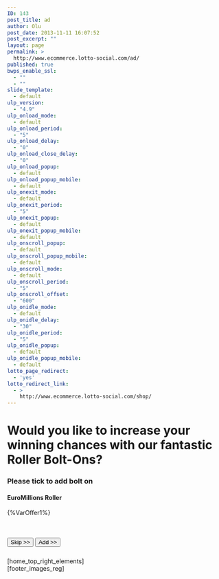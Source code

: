 ```yaml
---
ID: 143
post_title: ad
author: Olu
post_date: 2013-11-11 16:07:52
post_excerpt: ""
layout: page
permalink: >
  http://www.ecommerce.lotto-social.com/ad/
published: true
bwps_enable_ssl:
  - ""
  - ""
slide_template:
  - default
ulp_version:
  - "4.9"
ulp_onload_mode:
  - default
ulp_onload_period:
  - "5"
ulp_onload_delay:
  - "0"
ulp_onload_close_delay:
  - "0"
ulp_onload_popup:
  - default
ulp_onload_popup_mobile:
  - default
ulp_onexit_mode:
  - default
ulp_onexit_period:
  - "5"
ulp_onexit_popup:
  - default
ulp_onexit_popup_mobile:
  - default
ulp_onscroll_popup:
  - default
ulp_onscroll_popup_mobile:
  - default
ulp_onscroll_mode:
  - default
ulp_onscroll_period:
  - "5"
ulp_onscroll_offset:
  - "600"
ulp_onidle_mode:
  - default
ulp_onidle_delay:
  - "30"
ulp_onidle_period:
  - "5"
ulp_onidle_popup:
  - default
ulp_onidle_popup_mobile:
  - default
lotto_page_redirect:
  - 'yes'
lotto_redirect_link:
  - >
    http://www.ecommerce.lotto-social.com/shop/
---
```

<div class="row">
<div class="row">
<div class="col-lg-9 col-md-9 form100side">
<h1>Would you like to increase your winning chances with our fantastic Roller Bolt-Ons?</h1>
<h3>Please tick to add bolt on</h3>

<div class="col-lg-10 col-lg-offset-1">
<h4>EuroMillions Roller</h4>
<div class="col-sm-10 col-xs-9">{%VarOffer1%}<!-- <span class="imgBlock2"><img src="http://lottosocial.s3.amazonaws.com/cms2/wp-content/uploads/2013/11/selection-bg.png" class="imggraph">
<span class="yourentries">120<span class="entrieSmall">Entries</span></span>
<span class="yourentriesdec"><img class="lefttick" src="http://lottosocial.s3.amazonaws.com/cms2/wp-content/uploads/2014/01/tickoffer.png" alt="tick">&nbsp;<span>60 EuroMillions lines over 2 draws every week (Tue &amp; Fri)</span><br><img class="lefttick" src="http://lottosocial.s3.amazonaws.com/cms2/wp-content/uploads/2014/01/tickoffer.png" alt="tick">&nbsp;<span>Plus 60 UK Millionaire Raffle entries</span><br><img class="lefttick" src="http://lottosocial.s3.amazonaws.com/cms2/wp-content/uploads/2014/01/tickoffer.png" alt="tick">&nbsp;<span>Just £9 a week subscription</span><br><img class="lefttick" src="http://lottosocial.s3.amazonaws.com/cms2/wp-content/uploads/2014/01/tickoffer.png" alt="tick">&nbsp;<span>Lines &amp; results will be emailed to you</span><br></span>
<span class="yourentriesprice">£9<span class="entrieSmall" id="entrieSmall">per week</span>
</span>

</span> --></div>
<div class="col-sm-2 col-xs-3"><input name="packageselect" id="packageselect" type="radio" class="zoom radioCenter" checked="checked" value={%offerid1%}><img src="https://lottosocial.s3.amazonaws.com/cms2/wp-content/uploads/2014/05/tick.png" class="radioImgTick radioImgTickshow" alt="selector"></div>



<h4 class="padding25Top">Lotto Roller</h4>
<div class="col-sm-10 col-xs-9">{%VarOffer2%}<!-- <span class="imgBlock2"><img src="http://lottosocial.s3.amazonaws.com/cms2/wp-content/uploads/2013/11/selection-bg.png" class="imggraph">
<span class="yourentries">120<span class="entrieSmall">Entries</span></span>
<span class="yourentriesdec"><img class="lefttick" src="http://lottosocial.s3.amazonaws.com/cms2/wp-content/uploads/2014/01/tickoffer.png" alt="tick">&nbsp;<span>60 EuroMillions lines over 2 draws every week (Tue &amp; Fri)</span><br><img class="lefttick" src="http://lottosocial.s3.amazonaws.com/cms2/wp-content/uploads/2014/01/tickoffer.png" alt="tick">&nbsp;<span>Plus 60 UK Millionaire Raffle entries</span><br><img class="lefttick" src="http://lottosocial.s3.amazonaws.com/cms2/wp-content/uploads/2014/01/tickoffer.png" alt="tick">&nbsp;<span>Just £9 a week subscription</span><br><img class="lefttick" src="http://lottosocial.s3.amazonaws.com/cms2/wp-content/uploads/2014/01/tickoffer.png" alt="tick">&nbsp;<span>Lines &amp; results will be emailed to you</span><br></span>
<span class="yourentriesprice">£9<span class="entrieSmall" id="entrieSmall">per week</span>
</span>

</span> --></div>
<div class="col-sm-2 col-xs-3"><input name="packageselect" id="packageselect" type="radio" class="zoom radioCenter" value={%offerid2%} ><img src="https://lottosocial.s3.amazonaws.com/cms2/wp-content/uploads/2014/05/tick.png" class="radioImgTick" alt="selector"></div>
</div>

<input type="hidden" id="OfferIdselect" value="">
<input type="hidden" id="query_string" value="[addon_link1]"> <!--<?php echo Yii::app()->createUrl('payment?'.$_SERVER['QUERY_STRING'].'&pageInfo=addon');?>-->
<div class="col-lg-12 tc padding50Top">
	<!--<?php echo Yii::app()->createUrl('site/success',array('sessionid'=>$_REQUEST['session_id']));?>-->
	<a href={%succesUrl%}><button type="button" class="btn btn-default btn-primary btn-lg"id="skipbtn">Skip >></button></a>
	<a href="" id="hadler_query_string"><button type="button" class="btn btn-default btn-primary btn-lg" id="addoffer">Add >></button></a>
</div>

</div>
[home_top_right_elements]
</div>
</div>

<div class="row"><div class="row">[footer_images_reg]</div></div>

<style scoped>
.form100side .yourentriesdec {
	width: 288px;
	font-size: 12px;
	left: 92px;
}
.selectYes {
	position: absolute;
	top: 9px;
	right: -100px;
	width: 80px;
}
.padding50Top {
	padding-top: 50px;
	clear:both;
	padding-bottom:25px;
}
.padding25Top {
	padding-top: 50px;
	clear:both;
}
.zoom {
	 zoom: 1;
    -moz-transform: scale(2);
    -webkit-transform: scale(2);
}
.radioCenter {
	margin-top: 42px !important;
}
.radioImgTick {
	display:none;
	width: 44px;
margin-left: 15px;
}
@media (max-width: 1199px) and (min-width: 992px) {	
	.form100side .yourentriesdec {
		width: 280px;
		top: 6px;
		left: 92px;
		font-size: 12px;
	}
	.form100side .yourentries {
		left: 8px;
	}
	.form100side .yourentriesprice {
		right: 9px;
	}
}
@media (max-width: 991px) and (min-width: 768px) {
	.form100side .yourentriesdec {
		width: 280px;
		left: 94px;
	}
}
@media (max-width: 767px) and (min-width: 0px) {
	.form100side .lefttick {
		display:block;	}
	.form100side .imggraph {
		display: none;
	}
	.form100side .yourentries {
		position: static;
		width: 100%;
		display: block;
		background-color: #fd6a36;
		padding: 10px 0px;
		line-height: normal;
		-webkit-border-top-left-radius: 10px;
-webkit-border-top-right-radius: 10px;
-moz-border-radius-topleft: 10px;
-moz-border-radius-topright: 10px;
border-top-left-radius: 10px;
border-top-right-radius: 10px;
	}
	.form100side .yourentriesdec {
		position: static;
		background-color: #ffde6a;
		width: 100%;
		padding: 10px 0px;
		padding-left: 20px;
	}
	.form100side .imgBlock2 img {
		left: 5px;
	}
	.form100side .yourentriesprice {
		position: static;
		background-color: #fff6d3;
		line-height: normal;
		width: 100%;
		display: block;
		padding: 6px 0px;
		-webkit-border-bottom-right-radius: 10px;
-webkit-border-bottom-left-radius: 10px;
-moz-border-radius-bottomright: 10px;
-moz-border-radius-bottomleft: 10px;
border-bottom-right-radius: 10px;
border-bottom-left-radius: 10px;
	}
	.form100side .imgBlock2 {
		width: 100%;
	}
	.radioCenter {
    margin-top: 42px !important;
    margin-left: 30px !important;
    margin-bottom: 15px !important;
	}
}


</style>

<script>
$(".radioImgTickshow").show();
$( ".radioCenter" ).click(function() {
   $(".radioImgTick").hide();
   $(this).next().show();
});

$("#addoffer").on("click",function(){
if($("#packageselect").val()==""){
alert("Please select any one of the add bolt on");
return false;
}else{
var appendSellected = $("#query_string").val()+"&offeridPos="+$("#packageselect").val();
//alert(appendSellected);
$("#hadler_query_string").attr("href",appendSellected);
}
});
</script>